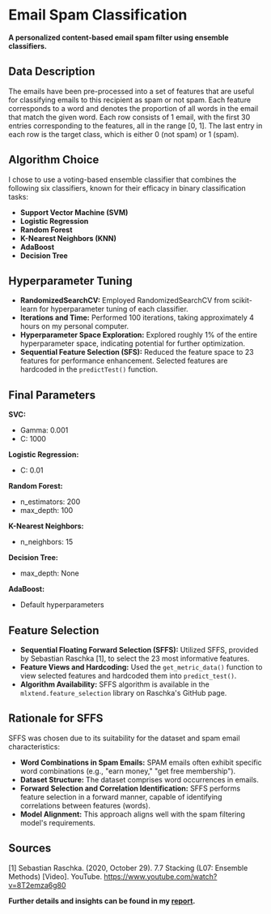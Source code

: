 # Email Spam Classification

**A personalized content-based email spam filter using ensemble classifiers.**

## Data Description

The emails have been pre-processed into a set of features that are useful for classifying emails to this recipient as spam or not spam. Each feature corresponds to a word and denotes the proportion of all words in the email that match the given word. Each row consists of 1 email, with the first 30 entries corresponding to the features, all in the range [0, 1]. The last entry in each row is the target class, which is either 0 (not spam) or 1 (spam).

## Algorithm Choice

I chose to use a voting-based ensemble classifier that combines the following six classifiers, known for their efficacy in binary classification tasks:

- **Support Vector Machine (SVM)**
- **Logistic Regression**
- **Random Forest**
- **K-Nearest Neighbors (KNN)**
- **AdaBoost**
- **Decision Tree**

## Hyperparameter Tuning

- **RandomizedSearchCV:** Employed RandomizedSearchCV from scikit-learn for hyperparameter tuning of each classifier.
- **Iterations and Time:** Performed 100 iterations, taking approximately 4 hours on my personal computer.
- **Hyperparameter Space Exploration:** Explored roughly 1% of the entire hyperparameter space, indicating potential for further optimization.
- **Sequential Feature Selection (SFS):** Reduced the feature space to 23 features for performance enhancement. Selected features are hardcoded in the `predictTest()` function.

## Final Parameters

**SVC:**

- Gamma: 0.001
- C: 1000

**Logistic Regression:**

- C: 0.01

**Random Forest:**

- n_estimators: 200
- max_depth: 100

**K-Nearest Neighbors:**

- n_neighbors: 15

**Decision Tree:**

- max_depth: None

**AdaBoost:**

- Default hyperparameters

## Feature Selection

- **Sequential Floating Forward Selection (SFFS):** Utilized SFFS, provided by Sebastian Raschka [1], to select the 23 most informative features.
- **Feature Views and Hardcoding:** Used the `get_metric_data()` function to view selected features and hardcoded them into `predict_test()`.
- **Algorithm Availability:** SFFS algorithm is available in the `mlxtend.feature_selection` library on Raschka's GitHub page.

## Rationale for SFFS

SFFS was chosen due to its suitability for the dataset and spam email characteristics:

- **Word Combinations in Spam Emails:** SPAM emails often exhibit specific word combinations (e.g., "earn money," "get free membership").
- **Dataset Structure:** The dataset comprises word occurrences in emails.
- **Forward Selection and Correlation Identification:** SFFS performs feature selection in a forward manner, capable of identifying correlations between features (words).
- **Model Alignment:** This approach aligns well with the spam filtering model's requirements.

## Sources

[1] Sebastian Raschka. (2020, October 29). 7.7 Stacking (L07: Ensemble Methods) [Video]. YouTube. https://www.youtube.com/watch?v=8T2emza6g80

**Further details and insights can be found in my [report].**

[report]: https://www.mediafire.com/file/0yrlinc6u29jqhb/annotated-CSDS_340_Case_Study_1_Report.pdf/file
